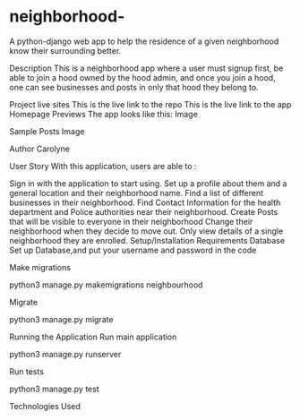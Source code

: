 # neighborhood-
A python-django web app to help the residence of a given neighborhood know their surrounding better.

Description
This is a neighborhood app where a user must signup first, be able to join a hood owned by the hood admin, and once you join a hood, one can see businesses and posts in only that hood they belong to.

Project live sites
This is the live link to the repo
This is the live link to the app
Homepage Previews
The app looks like this: Image

Sample Posts
Image

Author
Carolyne

User Story
With this application, users are able to :

Sign in with the application to start using.
Set up a profile about them and a general location and their neighborhood name.
Find a list of different businesses in their neighborhood.
Find Contact Information for the health department and Police authorities near their neighborhood.
Create Posts that will be visible to everyone in their neighborhood
Change their neighborhood when they decide to move out.
Only view details of a single neighborhood they are enrolled.
Setup/Installation Requirements
Database
Set up Database,and put your username and password in the code

Make migrations

python3 manage.py makemigrations neighbourhood

Migrate

python3 manage.py migrate

Running the Application
Run main application

python3 manage.py runserver

Run tests

python3 manage.py test

Technologies Used
     

  

 
